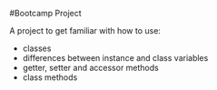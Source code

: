 #Bootcamp Project

A project to get familiar with how to use:

* classes
* differences between instance and class variables
* getter, setter and accessor methods
* class methods
